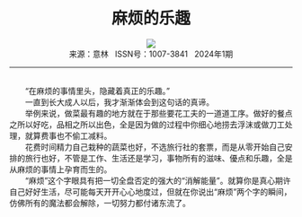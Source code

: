 # <center>麻烦的乐趣</center>

<div align=center><img src="https://raw.githubusercontent.com/leaguecn/magazines/main/img_authors/%d7%f7%d5%df%a3%ba%a3%db%c8%d5%a3%dd%cb%c9%c6%d6%c3%d6%cc%ab%c0%c9.jpg"></div>

<center>来源：意林   ISSN号：1007-3841   2024年1期</center>

* * *

<br>　　“在麻烦的事情里头，隐藏着真正的乐趣。”  
　　一直到长大成人以后，我才渐渐体会到这句话的真谛。  
　　举例来说，做菜最有趣的地方就在于那些要花工夫的一道道工序。做好的餐点之所以好吃，品相之所以出色，全是因为做的过程中你细心地捞去浮沫或做刀工处理，就算费事也不偷工减料。  
　　花费时间精力自己栽种的蔬菜也好，不选旅行社的套票，而是从零开始自己安排的旅行也好，不管是工作、生活还是学习，事物所有的滋味、優点和乐趣，全是从麻烦的事情上孕育而生的。  
　　“麻烦”这个字眼具有把一切全盘否定的强大的“消解能量”。就算你是真心期许自己好好生活，尽可能每天开开心心地度过，但就在你说出“麻烦”两个字的瞬间，仿佛所有的魔法都会解除，一切努力都付诸东流了。
